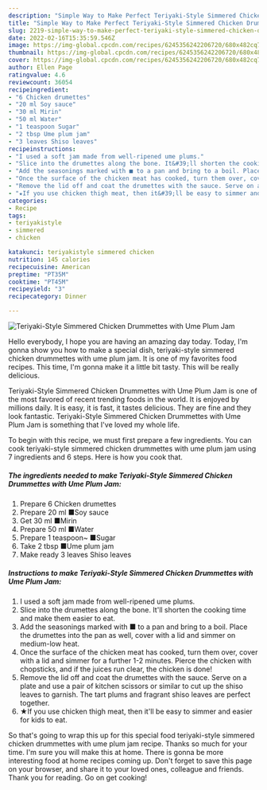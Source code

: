 ```yaml
---
description: "Simple Way to Make Perfect Teriyaki-Style Simmered Chicken Drummettes with Ume Plum Jam"
title: "Simple Way to Make Perfect Teriyaki-Style Simmered Chicken Drummettes with Ume Plum Jam"
slug: 2219-simple-way-to-make-perfect-teriyaki-style-simmered-chicken-drummettes-with-ume-plum-jam
date: 2022-02-16T15:35:59.546Z
image: https://img-global.cpcdn.com/recipes/6245356242206720/680x482cq70/teriyaki-style-simmered-chicken-drummettes-with-ume-plum-jam-recipe-main-photo.jpg
thumbnail: https://img-global.cpcdn.com/recipes/6245356242206720/680x482cq70/teriyaki-style-simmered-chicken-drummettes-with-ume-plum-jam-recipe-main-photo.jpg
cover: https://img-global.cpcdn.com/recipes/6245356242206720/680x482cq70/teriyaki-style-simmered-chicken-drummettes-with-ume-plum-jam-recipe-main-photo.jpg
author: Ellen Page
ratingvalue: 4.6
reviewcount: 36054
recipeingredient:
- "6 Chicken drumettes"
- "20 ml Soy sauce"
- "30 ml Mirin"
- "50 ml Water"
- "1 teaspoon Sugar"
- "2 tbsp Ume plum jam"
- "3 leaves Shiso leaves"
recipeinstructions:
- "I used a soft jam made from well-ripened ume plums."
- "Slice into the drumettes along the bone. It&#39;ll shorten the cooking time and make them easier to eat."
- "Add the seasonings marked with ■ to a pan and bring to a boil. Place the drumettes into the pan as well, cover with a lid and simmer on medium-low heat."
- "Once the surface of the chicken meat has cooked, turn them over, cover with a lid and simmer for a further 1-2 minutes. Pierce the chicken with chopsticks, and if the juices run clear, the chicken is done!"
- "Remove the lid off and coat the drumettes with the sauce. Serve on a plate and use a pair of kitchen scissors or similar to cut up the shiso leaves to garnish. The tart plums and fragrant shiso leaves are perfect together."
- "★If you use chicken thigh meat, then it&#39;ll be easy to simmer and easier for kids to eat."
categories:
- Recipe
tags:
- teriyakistyle
- simmered
- chicken

katakunci: teriyakistyle simmered chicken 
nutrition: 145 calories
recipecuisine: American
preptime: "PT35M"
cooktime: "PT45M"
recipeyield: "3"
recipecategory: Dinner

---
```



![Teriyaki-Style Simmered Chicken Drummettes with Ume Plum Jam](https://img-global.cpcdn.com/recipes/6245356242206720/680x482cq70/teriyaki-style-simmered-chicken-drummettes-with-ume-plum-jam-recipe-main-photo.jpg)

Hello everybody, I hope you are having an amazing day today. Today, I'm gonna show you how to make a special dish, teriyaki-style simmered chicken drummettes with ume plum jam. It is one of my favorites food recipes. This time, I'm gonna make it a little bit tasty. This will be really delicious.

Teriyaki-Style Simmered Chicken Drummettes with Ume Plum Jam is one of the most favored of recent trending foods in the world. It is enjoyed by millions daily. It is easy, it is fast, it tastes delicious. They are fine and they look fantastic. Teriyaki-Style Simmered Chicken Drummettes with Ume Plum Jam is something that I've loved my whole life.




To begin with this recipe, we must first prepare a few ingredients. You can cook teriyaki-style simmered chicken drummettes with ume plum jam using 7 ingredients and 6 steps. Here is how you cook that.

<!--inarticleads1-->

##### The ingredients needed to make Teriyaki-Style Simmered Chicken Drummettes with Ume Plum Jam:

1. Prepare 6 Chicken drumettes
1. Prepare 20 ml ■Soy sauce
1. Get 30 ml ■Mirin
1. Prepare 50 ml ■Water
1. Prepare 1 teaspoon~ ■Sugar
1. Take 2 tbsp ■Ume plum jam
1. Make ready 3 leaves Shiso leaves




<!--inarticleads2-->

##### Instructions to make Teriyaki-Style Simmered Chicken Drummettes with Ume Plum Jam:

1. I used a soft jam made from well-ripened ume plums.
1. Slice into the drumettes along the bone. It&#39;ll shorten the cooking time and make them easier to eat.
1. Add the seasonings marked with ■ to a pan and bring to a boil. Place the drumettes into the pan as well, cover with a lid and simmer on medium-low heat.
1. Once the surface of the chicken meat has cooked, turn them over, cover with a lid and simmer for a further 1-2 minutes. Pierce the chicken with chopsticks, and if the juices run clear, the chicken is done!
1. Remove the lid off and coat the drumettes with the sauce. Serve on a plate and use a pair of kitchen scissors or similar to cut up the shiso leaves to garnish. The tart plums and fragrant shiso leaves are perfect together.
1. ★If you use chicken thigh meat, then it&#39;ll be easy to simmer and easier for kids to eat.




So that's going to wrap this up for this special food teriyaki-style simmered chicken drummettes with ume plum jam recipe. Thanks so much for your time. I'm sure you will make this at home. There is gonna be more interesting food at home recipes coming up. Don't forget to save this page on your browser, and share it to your loved ones, colleague and friends. Thank you for reading. Go on get cooking!
